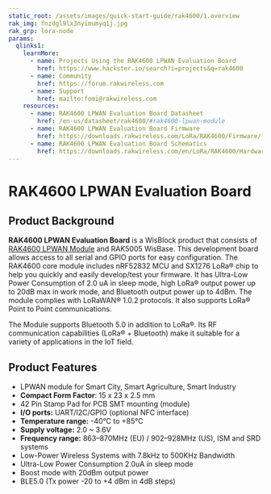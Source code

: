 ```yaml
---
static_root: /assets/images/quick-start-guide/rak4600/1.overview
rak_img: fnzdgl9lx3nyimumyq1j.jpg
rak_grp: lora-node
params:
  qlinks1:
    learnMore:
      - name: Projects Using the RAK4600 LPWAN Evaluation Board
        href: https://www.hackster.io/search?i=projects&q=rak4600
      - name: Community
        href: https://forum.rakwireless.com
      - name: Support
        href: mailto:fomi@rakwireless.com
    resources:
      - name: RAK4600 LPWAN Evaluation Board Datasheet
        href: /en-us/datasheet/rak4600/#rak4600-lpwan-module
      - name: RAK4600 LPWAN Evaluation Board Firmware
        href: https://downloads.rakwireless.com/LoRa/RAK4600/Firmware/
      - name: RAK4600 LPWAN Evaluation Board Schematics
        href: https://downloads.rakwireless.com/en/LoRa/RAK4600/Hardware-Specification/RAK4600_EVB_Schematic.pdf
---
```


# RAK4600 LPWAN Evaluation Board

<rk-img
  :src="`${$frontmatter.static_root}/fnzdgl9lx3nyimumyq1j.jpg`"
  width="50%"
  figure-number="1"
  caption="RAK4600 LPWAN Evaluation Board"
/>

## Product Background

**RAK4600 LPWAN Evaluation Board** is a WisBlock product that consists of [RAK4600 LPWAN Module](https://store.rakwireless.com/products/rak4600-lora-module) and RAK5005 WisBase. This development board allows access to all serial and GPIO ports for easy configuration. The RAK4600 core module includes nRF52832 MCU and SX1276 LoRa® chip to help you quickly and easily develop/test your firmware. It has
Ultra-Low Power Consumption of 2.0 uA in sleep mode, high LoRa® output power up to
20dB max in work mode, and Bluetooth output power up to 4dBm. The module complies with LoRaWAN® 1.0.2 protocols. It also supports LoRa® Point to Point
communications.

The Module supports Bluetooth 5.0 in addition to LoRa®. Its RF
communication capabilities (LoRa® + Bluetooth) make it suitable for a variety of applications in
the IoT field.

<rk-btn
  src="quick-start-guide.html"
  label="Setup your RAK4600 LPWAN Evaluation Board"
/>

<rk-quick-links :params="$page.frontmatter.params.qlinks1" />

## Product Features

- LPWAN module for Smart City, Smart Agriculture, Smart Industry
- **Compact Form Factor**: 15 x 23 x 2.5 mm
- 42 Pin Stamp Pad for PCB SMT mounting (module)
- **I/O ports:** UART/I2C/GPIO (optional NFC interface)
- **Temperature range:** -40°C to +85°C
- **Supply voltage:** 2.0 ~ 3.6V
- **Frequency range:** 863–870MHz (EU) / 902–928MHz (US), ISM and SRD systems
- Low-Power Wireless Systems with 7.8kHz to 500KHz Bandwidth
- Ultra-Low Power Consumption 2.0uA in sleep mode
- Boost mode with 20dBm output power
- BLE5.0 (Tx power -20 to +4 dBm in 4dB steps)
